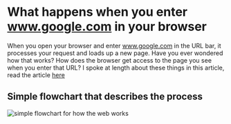 # What happens when you enter www.google.com in your browser

When you open your browser and enter www.google.com in the URL bar,
it processes your request and loads up a new page.
Have you ever wondered how that works? How does the browser get access to
the page you see when you enter that URL?
I spoke at length about these things in this article, read the article [here](https://solvit.hashnode.dev/understanding-the-way-the-web-works)

## Simple flowchart that describes the process
![simple flowchart for how the web works](https://drive.google.com/file/d/1C5aXtauhTNVK6ndNMzwDnVyT3QpZkC6v/view?usp=share_link)
